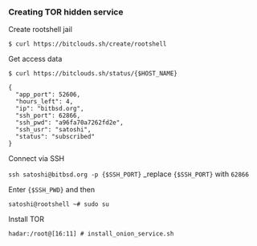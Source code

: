 ### Creating TOR hidden service ###

Create rootshell jail

`$ curl https://bitclouds.sh/create/rootshell`

Get access data

`$ curl https://bitclouds.sh/status/{$HOST_NAME}`

```
{
  "app_port": 52606, 
  "hours_left": 4, 
  "ip": "bitbsd.org", 
  "ssh_port": 62866, 
  "ssh_pwd": "a96fa70a7262fd2e", 
  "ssh_usr": "satoshi", 
  "status": "subscribed"
}
```

Connect via SSH

`ssh satoshi@bitbsd.org -p {$SSH_PORT}` _replace `{$SSH_PORT}` with `62866`

Enter `{$SSH_PWD}` and then

`satoshi@rootshell ~# sudo su`  

Install TOR

`hadar:/root@[16:11] # install_onion_service.sh`

```


```
